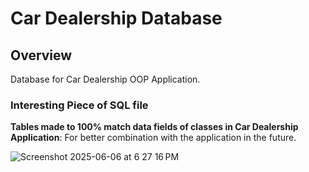 # Car Dealership Database

## Overview

Database for Car Dealership OOP Application.

### Interesting Piece of SQL file
**Tables made to 100% match data fields of classes in Car Dealership Application**: For better combination with the application in the future.

![Screenshot 2025-06-06 at 6 27 16 PM](https://github.com/user-attachments/assets/7d3ca001-23f4-4e4d-a6f6-ea46169e95be)
